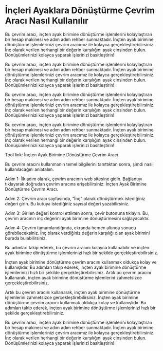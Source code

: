 İnçleri Ayaklara Dönüştürme Çevrim Aracı Nasıl Kullanılır
=========================================================

Bu çevrim aracı, inçten ayak birimine dönüştürme işlemlerini kolaylaştıran bir hesap makinesi ve adım adım rehber sunmaktadır. İnçten ayak birimine dönüştürme işlemlerinizi çevrim aracımız ile kolayca gerçekleştirebilirsiniz. İnç olarak verilen herhangi bir değerin karşılığını ayak cinsinden bulun. Dönüşümlerinizi kolayca yaparak işlerinizi basitleştirin!

Bu çevrim aracı, inçten ayak birimine dönüştürme işlemlerini kolaylaştıran bir hesap makinesi ve adım adım rehber sunmaktadır. İnçten ayak birimine dönüştürme işlemlerinizi çevrim aracımız ile kolayca gerçekleştirebilirsiniz. İnç olarak verilen herhangi bir değerin karşılığını ayak cinsinden bulun. Dönüşümlerinizi kolayca yaparak işlerinizi basitleştirin!

Bu çevrim aracı, inçten ayak birimine dönüştürme işlemlerini kolaylaştıran bir hesap makinesi ve adım adım rehber sunmaktadır. İnçten ayak birimine dönüştürme işlemlerinizi çevrim aracımız ile kolayca gerçekleştirebilirsiniz. İnç olarak verilen herhangi bir değerin karşılığını ayak cinsinden bulun. Dönüşümlerinizi kolayca yaparak işlerinizi basitleştirin!

Bu çevrim aracı, inçten ayak birimine dönüştürme işlemlerini kolaylaştıran bir hesap makinesi ve adım adım rehber sunmaktadır. İnçten ayak birimine dönüştürme işlemlerinizi çevrim aracımız ile kolayca gerçekleştirebilirsiniz. İnç olarak verilen herhangi bir değerin karşılığını ayak cinsinden bulun. Dönüşümlerinizi kolayca yaparak işlerinizi basitleştirin!

Tool link: İnçten Ayak Birimine Dönüştürme Çevrim Aracı

Bu çevrim aracını kullanmanın temel bilgilerini tanıttıktan sonra, şimdi nasıl kullanılacağını anlatalım.

Adım 1: İlk adım olarak, çevrim aracının web sitesine gidin. Bağlantıyı tıklayarak doğrudan çevrim aracına erişebilirsiniz: İnçten Ayak Birimine Dönüştürme Çevrim Aracı.

Adım 2: Çevrim aracı sayfasında, "İnç" olarak dönüştürmek istediğiniz değeri girin. Bu kutuya istediğiniz sayısal değeri yazabilirsiniz.

Adım 3: Girilen değeri kontrol ettikten sonra, çevir butonuna tıklayın. Bu, çevrim aracının inç değerini ayak birimine dönüştürmesini sağlayacaktır.

Adım 4: Çevrim tamamlandığında, ekranda hemen altında sonucu görebileceksiniz. İnç olarak verdiğiniz değerin karşılığı olan ayak birimini burada bulabilirsiniz.

Bu adımları takip ederek, bu çevrim aracını kolayca kullanabilir ve inçten ayak birimine dönüştürme işlemlerinizi hızlı bir şekilde gerçekleştirebilirsiniz.

İnçten ayak birimine dönüştürme çevrim aracını kullanmak oldukça kolay ve kullanışlıdır. Bu adımları takip ederek, inçten ayak birimine dönüştürme işlemlerinizi hızlı bir şekilde gerçekleştirebilirsiniz. Artık bu çevrim aracını kullanarak, inçten ayak birimine dönüştürme işlemlerini zahmetsizce gerçekleştirebilirsiniz.

Artık bu çevrim aracını kullanarak, inçten ayak birimine dönüştürme işlemlerini zahmetsizce gerçekleştirebilirsiniz. İnçten ayak birimine dönüştürme çevrim aracını kullanmak oldukça kolay ve kullanışlıdır. Bu adımları takip ederek, inçten ayak birimine dönüştürme işlemlerinizi hızlı bir şekilde gerçekleştirebilirsiniz.

Bu çevrim aracı, inçten ayak birimine dönüştürme işlemlerini kolaylaştıran bir hesap makinesi ve adım adım rehber sunmaktadır. İnçten ayak birimine dönüştürme işlemlerinizi çevrim aracımız ile kolayca gerçekleştirebilirsiniz. İnç olarak verilen herhangi bir değerin karşılığını ayak cinsinden bulun. Dönüşümlerinizi kolayca yaparak işlerinizi basitleştirin!